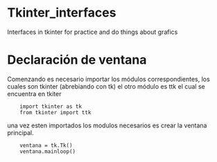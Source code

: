 # Tkinter_interfaces
Interfaces in tkinter for practice and do things about grafics


# Declaración de ventana 

Comenzando es necesario importar los módulos correspondientes, los cuales son tkinter (abrebiando con tk) el otro módulo es ttk el cual se encuentra en tkiter  

```
    import tkinter as tk 
    from tkinter import ttk 
```

una vez esten importados los modulos necesarios es crear la ventana principal.

```
    ventana = tk.Tk()
    ventana.mainloop()
    
```
